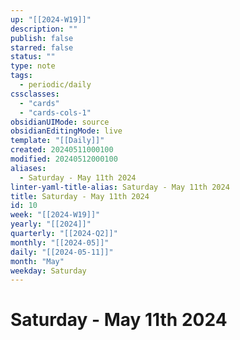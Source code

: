 ```yaml
---
up: "[[2024-W19]]"
description: ""
publish: false
starred: false
status: ""
type: note
tags:
  - periodic/daily
cssclasses:
  - "cards"
  - "cards-cols-1"
obsidianUIMode: source
obsidianEditingMode: live
template: "[[Daily]]"
created: 20240511000100
modified: 20240512000100
aliases:
  - Saturday - May 11th 2024
linter-yaml-title-alias: Saturday - May 11th 2024
title: Saturday - May 11th 2024
id: 10
week: "[[2024-W19]]"
yearly: "[[2024]]"
quarterly: "[[2024-Q2]]"
monthly: "[[2024-05]]"
daily: "[[2024-05-11]]"
month: "May"
weekday: Saturday
---
```


# Saturday - May 11th 2024
